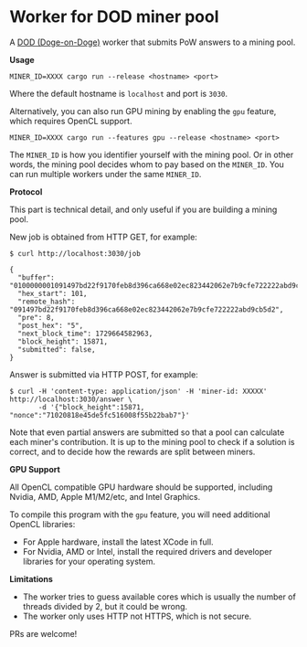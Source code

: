 # Worker for DOD miner pool

A [DOD (Doge-on-Doge)](https://dod.cool) worker that submits PoW answers to a mining pool.

**Usage**

```
MINER_ID=XXXX cargo run --release <hostname> <port>
```

Where the default hostname is `localhost` and port is `3030`.

Alternatively, you can also run GPU mining by enabling the `gpu` feature, which requires OpenCL support.

```
MINER_ID=XXXX cargo run --features gpu --release <hostname> <port>
```

The `MINER_ID` is how you identifier yourself with the mining pool.
Or in other words, the mining pool decides whom to pay based on the `MINER_ID`.
You can run multiple workers under the same `MINER_ID`.

**Protocol**

This part is technical detail, and only useful if you are building a mining pool.

New job is obtained from HTTP GET, for example:

```
$ curl http://localhost:3030/job

{
  "buffer": "0100000001091497bd22f9170feb8d396ca668e02ec823442062e7b9cfe722222abd9cb5d20000000000fdffffff034905000000000000225120f5a11ea39c10b92898a53ac14b65d778870b5028ca12a93612b63a498e10b43b0000000000000000126a109d4b1212d0c917e668e55bbeb5eda7171b510100000000002251201d650546387f83c06f71300709447c9a9608f03e87c179dd4cbf01f825cf06e500000000",
  "hex_start": 101,
  "remote_hash": "091497bd22f9170feb8d396ca668e02ec823442062e7b9cfe722222abd9cb5d2",
  "pre": 8,
  "post_hex": "5",
  "next_block_time": 1729664582963,
  "block_height": 15871,
  "submitted": false, 
}
```

Answer is submitted via HTTP POST, for example:

```
$ curl -H 'content-type: application/json' -H 'miner-id: XXXXX' http://localhost:3030/answer \
       -d '{"block_height":15871, "nonce":"71020818e45de5fc516008f55b22bab7"}'
```

Note that even partial answers are submitted so that a pool can calculate each miner's contribution.
It is up to the mining pool to check if a solution is correct, and to decide how the rewards are split between miners.

**GPU Support**

All OpenCL compatible GPU hardware should be supported, including Nvidia, AMD, Apple M1/M2/etc, and Intel Graphics.

To compile this program with the `gpu` feature, you will need additional OpenCL libraries:
- For Apple hardware, install the latest XCode in full.
- For Nvidia, AMD or Intel, install the required drivers and developer libraries for your operating system.

**Limitations**

- The worker tries to guess available cores which is usually the number of threads divided by 2, but it could be wrong.
- The worker only uses HTTP not HTTPS, which is not secure.

PRs are welcome!
